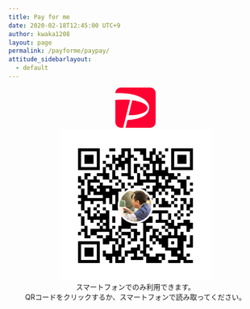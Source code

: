 ```yaml
---
title: Pay for me
date: 2020-02-18T12:45:00 UTC+9
author: kwaka1208
layout: page
permalink: /payforme/paypay/
attitude_sidebarlayout:
  - default
---
```


<div style="text-align: center; font-size: 14px;">
	<img src="/assets/images/payforme/logo_paypay.png" style="width:auto; height:80px;">
	<br style="margin: 15px 0;">
	<a href="https://qr.paypay.ne.jp/RM5Z0eRj5wb4dRj1">
		<img src="/assets/images/payforme/qr_paypay.png" style="width:300px; height:auto;">
	</a>
	<br style="margin: 15px 0;">
	スマートフォンでのみ利用できます。<br>
	QRコードをクリックするか、スマートフォンで読み取ってください。
</div>